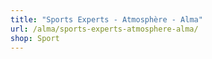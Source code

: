 ```yaml
---
title: "Sports Experts - Atmosphère - Alma"
url: /alma/sports-experts-atmosphere-alma/
shop: Sport
---
```

